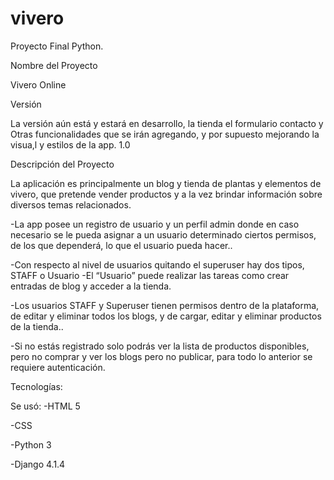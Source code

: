 # vivero

Proyecto Final Python.
     
Nombre del Proyecto

Vivero Online

Versión


La versión aún está y estará en desarrollo, la tienda el formulario contacto y Otras funcionalidades que se irán agregando, y por supuesto mejorando la visua,l y estilos de la app.
1.0
   
Descripción del Proyecto

La aplicación es principalmente un blog y tienda de plantas y elementos de vivero, que pretende vender productos y a la vez brindar información sobre diversos temas relacionados.
 
-La app posee un registro de usuario y un perfil admin donde en caso necesario se le pueda asignar a un usuario determinado ciertos permisos, de los que dependerá, lo que el usuario pueda hacer..

-Con respecto al nivel de usuarios quitando el superuser hay dos tipos, STAFF o Usuario
-El “Usuario” puede realizar las tareas como crear entradas de blog y acceder a la tienda.

-Los usuarios STAFF y Superuser tienen permisos dentro de la plataforma, de editar y eliminar todos los blogs, y de cargar, editar y eliminar productos de la tienda..

-Si no estás registrado solo podrás ver la lista de productos disponibles, pero no comprar y ver los blogs pero no publicar, para todo lo anterior se requiere autenticación.


Tecnologías:

Se usó:
-HTML 5

-CSS

-Python 3

-Django 4.1.4

